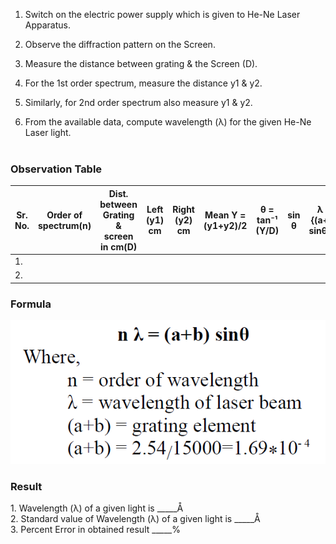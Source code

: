 1. Switch on the electric power supply which is given to He-Ne Laser Apparatus. <br>

2. Observe the diffraction pattern on the Screen. <br>

3. Measure the distance between grating & the Screen (D). <br>

4. For the 1st order spectrum, measure the distance y1 & y2. <br>

5. Similarly, for 2nd order spectrum also measure y1 & y2. <br>

6. From the available data, compute wavelength (λ) for the given He-Ne Laser light. <br><br>

<h3> Observation Table </h3>

<table>
<thead>
<tr>
<th>Sr. No.</th>
<th>Order of spectrum(n)</th>
<th>Dist. between Grating & screen in cm(D)</th>
<th>Left (y1) cm</th>
<th>Right (y2) cm</th>
<th>Mean Y = (y1+y2)/2</th>
<th>θ = tan&#8315;&#185; (Y/D)</th>
<th>sin θ</th>
<th>λ = {(a+b) sinθ}/n</th>
</tr>
</thead>
<tbody>
<tr>
<td>1.</td>
<td></td>
<td></td>
<td></td>
<td></td>
<td></td>
<td></td>
<td></td>
<td></td>
</tr>
<tr>
<td>2.</td>
<td></td>
<td></td>
<td></td>
<td></td>
<td></td>
<td></td>
<td></td>
<td></td>
</tr>
</tbody>
</table>

<h3>Formula</h3>

![formula](./images/formula.png)

<h3> Result </h3>
1. Wavelength (λ) of a given light is   _____Å <br>
2. Standard value of Wavelength (λ) of a given light is   _____Å <br>
3. Percent Error in obtained result    _____%
